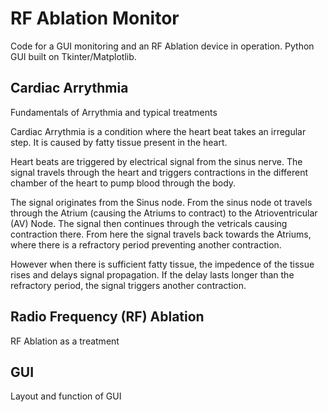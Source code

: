 # RF Ablation Monitor

Code for a GUI monitoring and an RF Ablation device in operation. Python GUI built on Tkinter/Matplotlib.

## Cardiac Arrythmia

Fundamentals of Arrythmia and typical treatments

Cardiac Arrythmia is a condition where the heart beat takes an irregular step. It is caused by fatty tissue present in the heart.

Heart beats are triggered by electrical signal from the sinus nerve. The signal travels through the heart and triggers contractions in the different chamber of the heart to pump blood through the body.

The signal originates from the Sinus node. From the sinus node ot travels through the Atrium (causing the Atriums to contract) to the Atrioventricular (AV) Node. The signal then continues through the vetricals causing contraction there. From here the signal travels back towards the Atriums, where there is a refractory period preventing another contraction.

However when there is sufficient fatty tissue, the impedence of the tissue rises and delays signal propagation. If the delay lasts longer than the refractory period, the signal triggers another contraction.

## Radio Frequency (RF) Ablation

RF Ablation as a treatment

## GUI

Layout and function of GUI
